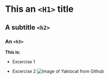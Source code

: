 # This an `<H1>` title
## A subtitle `<h2>`
### An `<h3>`

**This is:**
- Excercise 1

- Excercise 2
![Image of Yaktocat from Github](https://octodex.github.com/images/yaktocat.png)
